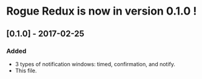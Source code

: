 # Rogue Redux is now in version 0.1.0 !

## [0.1.0] - 2017-02-25
### Added
- 3 types of notification windows: timed, confirmation, and notify.
- This file.
